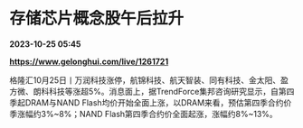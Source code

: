 # 存储芯片概念股午后拉升

**2023-10-25 05:45**

**https://www.gelonghui.com/live/1261721**

格隆汇10月25日丨万润科技涨停，航锦科技、航天智装、同有科技、金太阳、盈方微、朗科科技等涨超5%。消息面上，据TrendForce集邦咨询研究显示，自第四季起DRAM与NAND Flash均价开始全面上涨，以DRAM来看，预估第四季合约价季涨幅约3%~8%；NAND Flash第四季合约价全面起涨，涨幅约8%~13%。